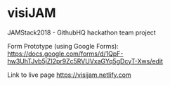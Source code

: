 # visiJAM
JAMStack2018 - GithubHQ hackathon team project

Form Prototype (using Google Forms): https://docs.google.com/forms/d/1QpF-hw3UhTJvb5jZI2pr9Zc5RVUVxaGYq5gDcyT-Xws/edit

Link to live page https://visijam.netlify.com